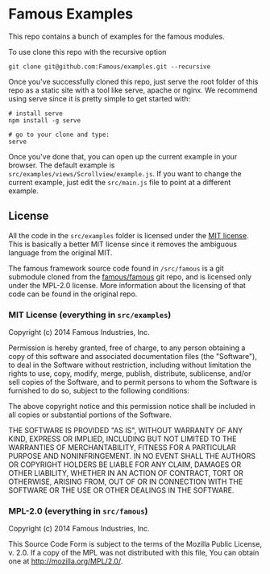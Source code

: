 Famous Examples
===============

This repo contains a bunch of examples for the famous modules. 

To use clone this repo with the recursive option

    git clone git@github.com:Famous/examples.git --recursive

Once you've successfully cloned this repo, just serve the root folder of this repo as a static site with a tool like serve, apache or nginx. We recommend using serve since it is pretty simple to get started with:

    # install serve
    npm install -g serve
    
    # go to your clone and type:
    serve

Once you've done that, you can open up the current example in your browser. The default example is `src/examples/views/Scrollview/example.js`. If you want to change the current example, just edit the `src/main.js` file to point at a different example.


## License

All the code in the `src/examples` folder is licensed under the [MIT license][mit-license]. This is basically a better MIT license since it removes the ambiguous language from the original MIT.

The famous framework source code found in `/src/famous` is a git submodule cloned from the [famous/famous][famous-repo] git repo, and is licensed only under the MPL-2.0 license. More information about the licensing of that code can be found in the original repo.


### MIT License (everything in `src/examples`)

Copyright (c) 2014 Famous Industries, Inc.
 
Permission is hereby granted, free of charge, to any person obtaining a copy of this software and associated documentation files (the "Software"), to deal in the Software without restriction, including without limitation the rights to use, copy, modify, merge, publish, distribute, sublicense, and/or sell copies of the Software, and to permit persons to whom the Software is furnished to do so, subject to the following conditions:

The above copyright notice and this permission notice shall be included in all copies or substantial portions of the Software.

THE SOFTWARE IS PROVIDED "AS IS", WITHOUT WARRANTY OF ANY KIND, EXPRESS OR IMPLIED, INCLUDING BUT NOT LIMITED TO THE WARRANTIES OF MERCHANTABILITY, FITNESS FOR A PARTICULAR PURPOSE AND NONINFRINGEMENT. IN NO EVENT SHALL THE AUTHORS OR COPYRIGHT HOLDERS BE LIABLE FOR ANY CLAIM, DAMAGES OR OTHER LIABILITY, WHETHER IN AN ACTION OF CONTRACT, TORT OR OTHERWISE, ARISING FROM, OUT OF OR IN CONNECTION WITH THE SOFTWARE OR THE USE OR OTHER DEALINGS IN THE SOFTWARE.


### MPL-2.0 (everything in `src/famous`)

Copyright (c) 2014 Famous Industries, Inc.

This Source Code Form is subject to the terms of the Mozilla Public License, v. 2.0. If a copy of the MPL was not distributed with this file, You can obtain one at http://mozilla.org/MPL/2.0/.


[famous-repo]: https://github.com/famous/famous
[mit-license]: https://spdx.org/licenses/MIT#licenseText